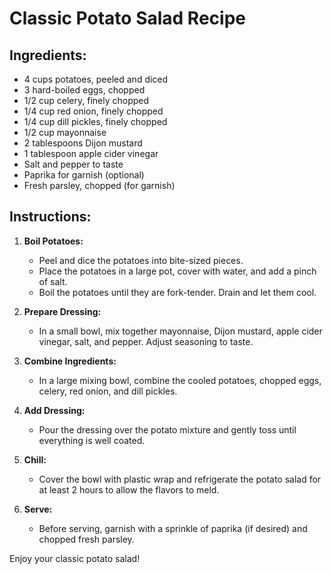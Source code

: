 # Classic Potato Salad Recipe

## Ingredients:

- 4 cups potatoes, peeled and diced
- 3 hard-boiled eggs, chopped
- 1/2 cup celery, finely chopped
- 1/4 cup red onion, finely chopped
- 1/4 cup dill pickles, finely chopped
- 1/2 cup mayonnaise
- 2 tablespoons Dijon mustard
- 1 tablespoon apple cider vinegar
- Salt and pepper to taste
- Paprika for garnish (optional)
- Fresh parsley, chopped (for garnish)

## Instructions:

1. **Boil Potatoes:**
   - Peel and dice the potatoes into bite-sized pieces.
   - Place the potatoes in a large pot, cover with water, and add a pinch of salt.
   - Boil the potatoes until they are fork-tender. Drain and let them cool.

2. **Prepare Dressing:**
   - In a small bowl, mix together mayonnaise, Dijon mustard, apple cider vinegar, salt, and pepper. Adjust seasoning to taste.

3. **Combine Ingredients:**
   - In a large mixing bowl, combine the cooled potatoes, chopped eggs, celery, red onion, and dill pickles.

4. **Add Dressing:**
   - Pour the dressing over the potato mixture and gently toss until everything is well coated.

5. **Chill:**
   - Cover the bowl with plastic wrap and refrigerate the potato salad for at least 2 hours to allow the flavors to meld.

6. **Serve:**
   - Before serving, garnish with a sprinkle of paprika (if desired) and chopped fresh parsley.

Enjoy your classic potato salad!

